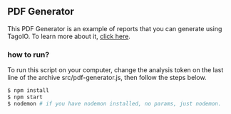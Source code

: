 ## PDF Generator
This PDF Generator is an example of reports that you can generate using TagoIO.
To learn more about it, [click here](https://community.tago.io/t/how-to-generate-a-beautiful-pdf-using-tagoio/389).

### how to run?
To run this script on your computer, change the analysis token on the last line of the archive src/pdf-generator.js, then follow the steps below.
```bash
$ npm install
$ npm start
$ nodemon # if you have nodemon installed, no params, just nodemon.
```
